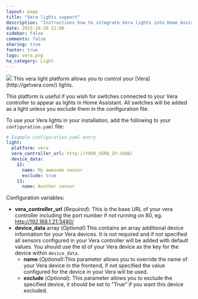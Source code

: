 ```yaml
---
layout: page
title: "Vera lights support"
description: "Instructions how to integrate Vera lights into Home Assistant."
date: 2015-10-20 21:00
sidebar: false
comments: false
sharing: true
footer: true
logo: vera.png
ha_category: Light
---
```


<img src='/images/supported_brands/vera.png' class='brand pull-right' />
This vera light platform allows you to control your [Vera](http://getvera.com/) lights.

This platform is useful if you wish for switches connected to your Vera controller to appear as lights in Home Assistant. All switches will be added as a light unless you exclude them in the configuration file.

To use your Vera lights in your installation, add the following to your `configuration.yaml` file:

```yaml
# Example configuration.yaml entry
light:
  platform: vera
  vera_controller_url: http://YOUR_VERA_IP:3480/
  device_data:
    12:
      name: My awesome sensor
      exclude: true
    13:
      name: Another sensor
```

Configuration variables:

- **vera_controller_url** (*Required*): This is the base URL of your vera controller including the port number if not running on 80, eg. http://192.168.1.21:3480/
- **device_data** array (*Optional*):This contains an array additional device information for your Vera devices. It is not required and if not specified all sensors configured in your Vera controller will be added with default values. You should use the id of your Vera device as the key for the device within `device_data`.
  - **name** (*Optional*):This parameter allows you to override the name of your Vera device in the frontend, if not specified the value configured for the device in your Vera will be used.
  - **exclude** (*Optional*): This parameter allows you to exclude the specified device, it should be set to "True" if you want this device excluded.
